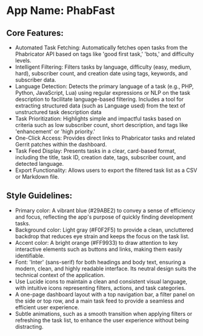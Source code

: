 # **App Name**: PhabFast

## Core Features:

- Automated Task Fetching: Automatically fetches open tasks from the Phabricator API based on tags like 'good first task,' 'bots,' and difficulty levels.
- Intelligent Filtering: Filters tasks by language, difficulty (easy, medium, hard), subscriber count, and creation date using tags, keywords, and subscriber data.
- Language Detection: Detects the primary language of a task (e.g., PHP, Python, JavaScript, Lua) using regular expressions or NLP on the task description to facilitate language-based filtering. Includes a tool for extracting structured data (such as Language used) from the text of unstructured task description data
- Task Prioritization: Highlights simple and impactful tasks based on criteria such as low subscriber count, short description, and tags like 'enhancement' or 'high priority.'
- One-Click Access: Provides direct links to Phabricator tasks and related Gerrit patches within the dashboard.
- Task Feed Display: Presents tasks in a clear, card-based format, including the title, task ID, creation date, tags, subscriber count, and detected language.
- Export Functionality: Allows users to export the filtered task list as a CSV or Markdown file.

## Style Guidelines:

- Primary color: A vibrant blue (#29ABE2) to convey a sense of efficiency and focus, reflecting the app's purpose of quickly finding development tasks.
- Background color: Light gray (#F0F2F5) to provide a clean, uncluttered backdrop that reduces eye strain and keeps the focus on the task list.
- Accent color: A bright orange (#FF9933) to draw attention to key interactive elements such as buttons and links, making them easily identifiable.
- Font: 'Inter' (sans-serif) for both headings and body text, ensuring a modern, clean, and highly readable interface. Its neutral design suits the technical context of the application.
- Use Lucide icons to maintain a clean and consistent visual language, with intuitive icons representing filters, actions, and task categories.
- A one-page dashboard layout with a top navigation bar, a filter panel on the side or top row, and a main task feed to provide a seamless and efficient user experience.
- Subtle animations, such as a smooth transition when applying filters or refreshing the task list, to enhance the user experience without being distracting.